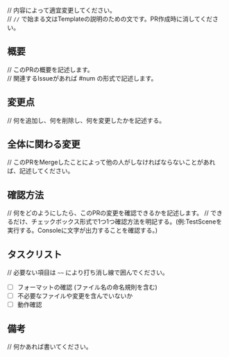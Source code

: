 // 内容によって適宜変更してください。  
// `//` で始まる文はTemplateの説明のための文です。PR作成時に消してください。


## 概要

// このPRの概要を記述します。  
// 関連するIssueがあれば #num の形式で記述します。

## 変更点

// 何を追加し、何を削除し、何を変更したかを記述する。

## 全体に関わる変更

// このPRをMergeしたことによって他の人がしなければならないことがあれば、記述してください。

## 確認方法

// 何をどのようにしたら、このPRの変更を確認できるかを記述します。
// できるだけ、チェックボックス形式で1つ1つ確認方法を明記する。(例:TestSceneを実行する。Consoleに文字が出力することを確認する。)

## タスクリスト

// 必要ない項目は `~~` により打ち消し線で囲んでください。

- [ ] フォーマットの確認 (ファイル名の命名規則を含む)
- [ ] 不必要なファイルや変更を含んでいないか
- [ ] 動作確認

## 備考

// 何かあれば書いてください。
